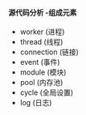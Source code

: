 #### 源代码分析 -组成元素
- worker (进程)
- thread (线程)
- connection (链接)
- event (事件)
- module (模块)
- pool (内存池)
- cycle (全局设置)
- log (日志)